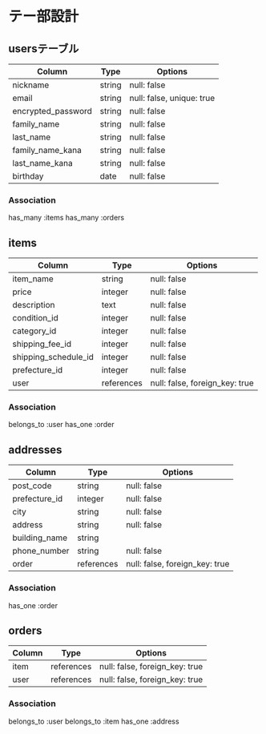 # テー部設計

## usersテーブル
|Column            |Type  |Options                  |
|------------------|------|-------------------------|
|nickname          |string|null: false              |
|email             |string|null: false, unique: true|
|encrypted_password|string|null: false              |
|family_name       |string|null: false              |
|last_name         |string|null: false              |
|family_name_kana  |string|null: false              |
|last_name_kana    |string|null: false              |
|birthday          |date  |null: false              |

### Association
has_many :items
has_many :orders


## items
|Column              |Type      |Options                        |
|--------------------|----------|-------------------------------|
|item_name           |string    |null: false                    |
|price               |integer   |null: false                    |
|description         |text      |null: false                    |
|condition_id        |integer   |null: false                    |
|category_id         |integer   |null: false                    |
|shipping_fee_id     |integer   |null: false                    |
|shipping_schedule_id|integer   |null: false                    |
|prefecture_id       |integer   |null: false                    |
|user                |references|null: false, foreign_key: true |

### Association
belongs_to :user
has_one :order

## addresses
|Column        |Type      |Options                       |
|--------------|----------|------------------------------|
|post_code     |string    |null: false                   |
|prefecture_id |integer   |null: false                   |
|city          |string    |null: false                   |
|address       |string    |null: false                   |
|building_name |string    |                              |
|phone_number  |string    |null: false                   |
|order         |references|null: false, foreign_key: true|

### Association
has_one :order

## orders
|Column        |Type      |Options                       |
|--------------|----------|------------------------------|
|item          |references|null: false, foreign_key: true|
|user          |references|null: false, foreign_key: true|

### Association
belongs_to :user
belongs_to :item
has_one :address
